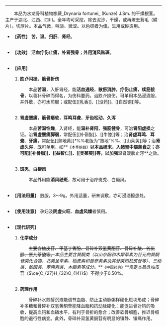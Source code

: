 ---
&emsp;&emsp;本品为水龙骨科植物槲蕨_Drynaria fortunei_ (Kunze) J.Sm. 的干燥根茎。主产于湖北、江西、四川。全年均可采挖，除去泥沙，干燥，或再燎去茸毛（鳞片）。切厚片。本品气微，味淡、微涩。以色棕者为佳。生用或砂烫用。

- 【**药性**】
	**苦**，**温**。**归肝**、**肾经**。<br></br>

- 【**功效**】
	**活血疗伤止痛**，**补肾强骨**；**外用消风祛斑**。<br></br>

- 【**应用**】
	1. **跌<dfn>仆</dfn>闪挫**，**筋骨折伤**
		
		&emsp;&emsp;本品**苦温**，入肝肾经，能**活血通经**，**散瘀消肿**，**疗伤止痛**，**续筋接骨**，以善补骨碎而得名，为伤科要药。治跌<dfn>仆</dfn>损伤，可单用本品浸酒服，并外敷，亦可水煎服；或配伍[[乳香]]、[[没药]]、[[自然铜]]等。<br></br>
	
	2. **肾虚腰痛**，**筋骨痿软**，**耳鸣耳聋**，**牙齿松动**，**久泻**
		
		&emsp;&emsp;本品**苦温性燥**，入肾经，能**温补肾阳**，**强筋健骨**，可治**肾阳虚损**之证。治**肾虚腰痛脚弱**，常配伍[[补骨脂]]、[[牛膝]]等；治**肾虚耳鸣**、**耳聋**、**牙痛**，常配伍[[熟地黄]]<dfn>\*</dfn>%%老版为“熟地”%%、[[山茱萸]]等；治**肾虚久泻**，既可单用，如**`《本草纲目》`**以本品研末，入<ins>猪肾</ins>中煨熟食之；亦可配[[补骨脂]]、[[益智仁]]、[[吴茱萸]]等，以加强**温肾暖脾止泻**之效。<br></br>
	
	3. **斑秃**，**白癜风**
		
		&emsp;&emsp;本品外用能**消风祛斑**，故可用于治疗斑秃、白癜风。<br></br>

- 【**用法用量**】
	煎服，3～9g。外用适量，研末调敷，亦可浸酒擦患处。<br></br>

- 【**使用注意**】
	孕妇及**阴虚火旺**、**血虚风燥**者慎用。<br></br>

- 【**现代研究**】
	1. **化学成分**
		
		&emsp;&emsp;~~主要含柚皮苷、甲基丁香酚、骨碎补双氢黄酮苷、骨碎补酸、谷甾醇、原儿茶酸等。~~<dfn>本品主要含黄酮类（以山奈酚和木犀草素为苷元的黄酮苷类化合物，北美圣草素、柚皮素和苦参黄素及其苷类如柚皮苷等）、三萜类、酚酸类、苯丙素类、木脂素等成分。</dfn>**`《中国药典》`**规定本品含柚皮苷（$\ce{C_{27}H_{32}O_{14}}$）不得少于0.50%。<br></br>
	
	2. **药理作用**
		
		&emsp;&emsp;骨碎补水煎醇沉液能调节血脂、防止主动脉粥样硬化斑块形成；骨碎补多糖和骨碎补双氢黄酮苷能降血脂和抗动脉硬化：能促进骨对钙的吸收，提高血钙和血磷水平，有利于骨折的愈合；改善软骨细胞，推迟骨细胞的退行性病变。此外，骨碎补双氢黄酮苷有明显的镇静、镇痛作用。